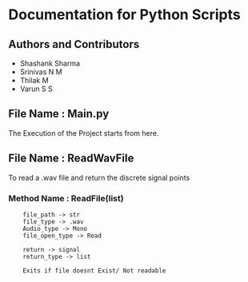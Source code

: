 # Documentation for Python Scripts

## Authors and Contributors
- Shashank Sharma
- Srinivas N M
- Thilak M
- Varun S S

## File Name : Main.py
The Execution of the Project starts from here. 

## File Name : ReadWavFile
To read a .wav file and return the discrete signal points

### Method Name : ReadFile(list)
```
    file_path -> str
    file_type -> .wav
    Audio_type -> Mono
    file_open_type -> Read
    
    return -> signal
    return_type -> list
    
    Exits if file doesnt Exist/ Not readable
```



